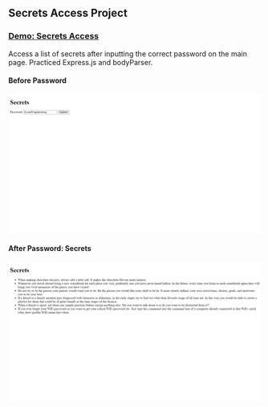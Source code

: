## Secrets Access Project

### [Demo: Secrets Access](https://secrets-access-gdbecker.replit.app/)

Access a list of secrets after inputting the correct password on the main page. Practiced Express.js and bodyParser.

#### Before Password

!["SecretsAccessBefore"](./SecretsAccessBefore.png)

#### After Password: Secrets

!["SecretsAccessAfter"](./SecretsAccessAfter.png)
